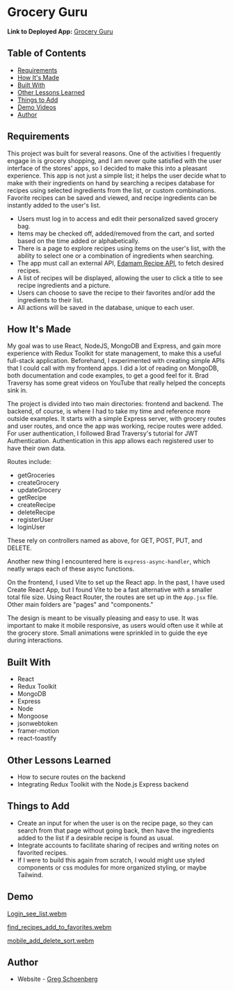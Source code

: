 # Grocery Guru

**Link to Deployed App:** [Grocery Guru](https://grocery-guru.cyclic.app/)

## Table of Contents

  - [Requirements](#requirements)
  - [How It's Made](#how-its-made)
  - [Built With](#built-with)
  - [Other Lessons Learned](#other-lessons-learned)
  - [Things to Add](#things-to-add)
  - [Demo Videos](#demo)
  - [Author](#author)

## Requirements

This project was built for several reasons. One of the activities I frequently engage in is grocery shopping, and I am never quite satisfied with the user interface of the stores' apps, so I decided to make this into a pleasant experience. This app is not just a simple list; it helps the user decide what to make with their ingredients on hand by searching a recipes database for recipes using selected ingredients from the list, or custom combinations. Favorite recipes can be saved and viewed, and recipe ingredients can be instantly added to the user's list.

- Users must log in to access and edit their personalized saved grocery bag.
- Items may be checked off, added/removed from the cart, and sorted based on the time added or alphabetically.
- There is a page to explore recipes using items on the user's list, with the ability to select one or a combination of ingredients when searching.
- The app must call an external API, [Edamam Recipe API](https://developer.edamam.com/edamam-recipe-api), to fetch desired recipes.
- A list of recipes will be displayed, allowing the user to click a title to see recipe ingredients and a picture.
- Users can choose to save the recipe to their favorites and/or add the ingredients to their list.
- All actions will be saved in the database, unique to each user.

## How It's Made

My goal was to use React, NodeJS, MongoDB and Express, and gain more experience with Redux Toolkit for state management, to make this a useful full-stack application. Beforehand, I experimented with creating simple APIs that I could call with my frontend apps. I did a lot of reading on MongoDB, both documentation and code examples, to get a good feel for it. Brad Traversy has some great videos on YouTube that really helped the concepts sink in.

The project is divided into two main directories: frontend and backend. The backend, of course, is where I had to take my time and reference more outside examples. It starts with a simple Express server, with grocery routes and user routes, and once the app was working, recipe routes were added. For user authentication, I followed Brad Traversy's tutorial for JWT Authentication. Authentication in this app allows each registered user to have their own data.

Routes include:
 - getGroceries
 - createGrocery
 - updateGrocery
 - getRecipe
 - createRecipe
 - deleteRecipe
 - registerUser
 - loginUser

These rely on controllers named as above, for GET, POST, PUT, and DELETE.

Another new thing I encountered here is `express-async-handler`, which neatly wraps each of these async functions.

On the frontend, I used Vite to set up the React app. In the past, I have used Create React App, but I found Vite to be a fast alternative with a smaller total file size. Using React Router, the routes are set up in the `App.jsx` file. Other main folders are "pages" and "components."

The design is meant to be visually pleasing and easy to use. It was important to make it mobile responsive, as users would often use it while at the grocery store. Small animations were sprinkled in to guide the eye during interactions.

## Built With

- React
- Redux Toolkit
- MongoDB
- Express
- Node
- Mongoose
- jsonwebtoken
- framer-motion
- react-toastify

## Other Lessons Learned

- How to secure routes on the backend
- Integrating Redux Toolkit with the Node.js Express backend

## Things to Add

- Create an input for when the user is on the recipe page, so they can search from that page without going back, then have the ingredients added to the list if a desirable recipe is found as usual.
- Integrate accounts to facilitate sharing of recipes and writing notes on favorited recipes.
- If I were to build this again from scratch, I would might use styled components or css modules for more organized styling, or maybe Tailwind.


## Demo
[Login_see_list.webm](https://user-images.githubusercontent.com/59461870/194460341-e81bd1e5-2747-4cd2-b793-ef0699ea53c1.webm)

[find_recipes_add_to_favorites.webm](https://user-images.githubusercontent.com/59461870/194460485-fed42c1f-347d-436f-81ad-b8fc757692d0.webm)

[mobile_add_delete_sort.webm](https://user-images.githubusercontent.com/59461870/194460526-27cd5bec-743a-46c2-b64c-bfbbcbfc821a.webm)

## Author

- Website - [Greg Schoenberg](https://gregschoenberg.com)
